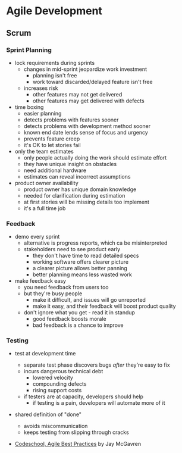 # Agile Development #

## Scrum ##

### Sprint Planning ###

- lock requirements during sprints
	- changes in mid-sprint jeopardize work investment
		- planning isn't free
		- work toward discarded/delayed feature isn't free
	- increases risk
		- other features may not get delivered
		- other features may get delivered with defects
- time boxing
	- easier planning
	- detects problems with features sooner
	- detects problems with development method sooner
	- known end date lends sense of focus and urgency
	- prevents feature creep
	- it's OK to let stories fail
- only the team estimates
	- only people actually doing the work should estimate effort
	- they have unique insight on obstacles
	- need additional hardware
	- estimates can reveal incorrect assumptions
- product owner availability
	- product owner has unique domain knowledge
	- needed for clarification during estimation
	- at first stories will be missing details too implement
	- it's a full time job

### Feedback ###

- demo every sprint
	- alternative is progress reports, which ca be misinterpreted
	- stakeholders need to see product early
		- they don't have time to read detailed specs
		- working software offers clearer picture
		- a clearer picture allows better panning
		- better planning means less wasted work
- make feedback easy
	- you need feedback from users too
	- but they're busy people
		- make it difficult, and issues will go unreported
		- make it easy, and their feedback will boost product quality
	- don't ignore what you get - read it in standup
		- good feedback boosts morale
		- bad feedback is a chance to improve

### Testing ###

- test at development time
	- separate test phase discovers bugs _after_ they're easy to fix
	- incurs dangerous technical debt
		- lowered velocity
		- compounding defects
		- rising support costs
	- if testers are at capacity, developers should help
		- if testing is a pain, developers will automate more of it
- shared definition of "done"
	- avoids miscommunication
	- keeps testing from slipping through cracks

- [Codeschool, Agile Best Practices](http://www.codeschool.com/code_tv/agile-best-practices) by Jay McGavren

